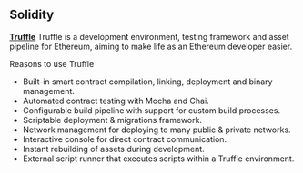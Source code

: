 ## Solidity

[**Truffle**](https://github.com/trufflesuite/truffle) Truffle is a development environment, testing framework and asset pipeline for Ethereum, aiming to make life as an Ethereum developer easier.

Reasons to use Truffle
- Built-in smart contract compilation, linking, deployment and binary management.
- Automated contract testing with Mocha and Chai.
- Configurable build pipeline with support for custom build processes.
- Scriptable deployment & migrations framework.
- Network management for deploying to many public & private networks.
- Interactive console for direct contract communication.
- Instant rebuilding of assets during development.
- External script runner that executes scripts within a Truffle environment.